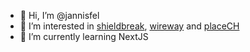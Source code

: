 - 👋 Hi, I’m @jannisfel
- 👀 I’m interested in [shieldbreak](https://shield-break.net), [wireway](https://github.com/wirewayproject/) and [placeCH](https://github.com/r-placeCH)
- 🌱 I’m currently learning NextJS

<!---
jannisfel/jannisfel is a ✨ special ✨ repository because its `README.md` (this file) appears on your GitHub profile.
You can click the Preview link to take a look at your changes.
--->
